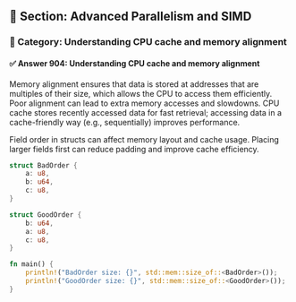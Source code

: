 ## 📘 Section: Advanced Parallelism and SIMD
### 🔹 Category: Understanding CPU cache and memory alignment
#### ✅ Answer 904: Understanding CPU cache and memory alignment

Memory alignment ensures that data is stored at addresses that are multiples of their size, which allows the CPU to access them efficiently. Poor alignment can lead to extra memory accesses and slowdowns. CPU cache stores recently accessed data for fast retrieval; accessing data in a cache-friendly way (e.g., sequentially) improves performance.

Field order in structs can affect memory layout and cache usage. Placing larger fields first can reduce padding and improve cache efficiency.

```rust
struct BadOrder {
    a: u8,
    b: u64,
    c: u8,
}

struct GoodOrder {
    b: u64,
    a: u8,
    c: u8,
}

fn main() {
    println!("BadOrder size: {}", std::mem::size_of::<BadOrder>());
    println!("GoodOrder size: {}", std::mem::size_of::<GoodOrder>());
}
```
